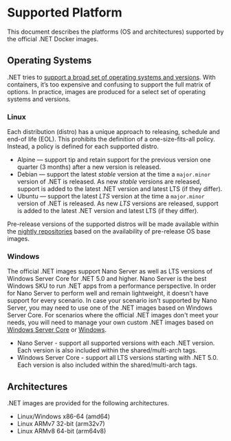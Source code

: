 # Supported Platform

This document describes the platforms (OS and architectures) supported by the official .NET Docker images.

## Operating Systems

.NET tries to [support a broad set of operating systems and versions](https://github.com/dotnet/core/blob/master/os-lifecycle-policy.md). With containers, it’s too expensive and confusing to support the full matrix of options. In practice, images are produced for a select set of operating systems and versions.

### Linux

Each distribution (distro) has a unique approach to releasing, schedule and end-of life (EOL). This prohibits the definition of a one-size-fits-all policy. Instead, a policy is defined for each supported distro.

- Alpine — support tip and retain support for the previous version one quarter (3 months) after a new version is released.
- Debian — support the latest *stable* version at the time a `major.minor` version of .NET is released. As new *stable* versions are released, support is added to the latest .NET version and latest LTS (if they differ).
- Ubuntu — support the latest *LTS* version at the time a `major.minor` version of .NET is released. As new *LTS* versions are released, support is added to the latest .NET version and latest LTS (if they differ).

Pre-release versions of the supported distros will be made available within the [nightly repositories](https://hub.docker.com/_/microsoft-dotnet-nightly) based on the availability of pre-release OS base images.

### Windows

The official .NET images support Nano Server as well as LTS versions of Windows Server Core for .NET 5.0 and higher. Nano Server is the best Windows SKU to run .NET apps from a performance perspective. In order for Nano Server to perform well and remain lightweight, it doesn't have support for every scenario. In case your scenario isn't supported by Nano Server, you may need to use one of the .NET images based on Windows Server Core. For scenarios where the official .NET images don't meet your needs, you will need to manage your own custom .NET images based on [Windows Server Core](https://hub.docker.com/_/microsoft-windows-servercore) or [Windows](https://hub.docker.com/_/microsoft-windows).

- Nano Server - support all supported versions with each .NET version. Each version is also included within the shared/multi-arch tags.
- Windows Server Core - support all LTS versions starting with .NET 5.0. Each version is also included within the shared/multi-arch tags.

## Architectures

.NET images are provided for the following architectures.

- Linux/Windows x86-64 (amd64)
- Linux ARMv7 32-bit (arm32v7)
- Linux ARMv8 64-bit (arm64v8)
